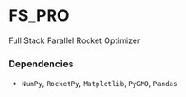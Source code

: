 # FS_PRO
Full Stack Parallel Rocket Optimizer


### Dependencies

- `NumPy`, `RocketPy`, `Matplotlib`, `PyGMO`, `Pandas`
